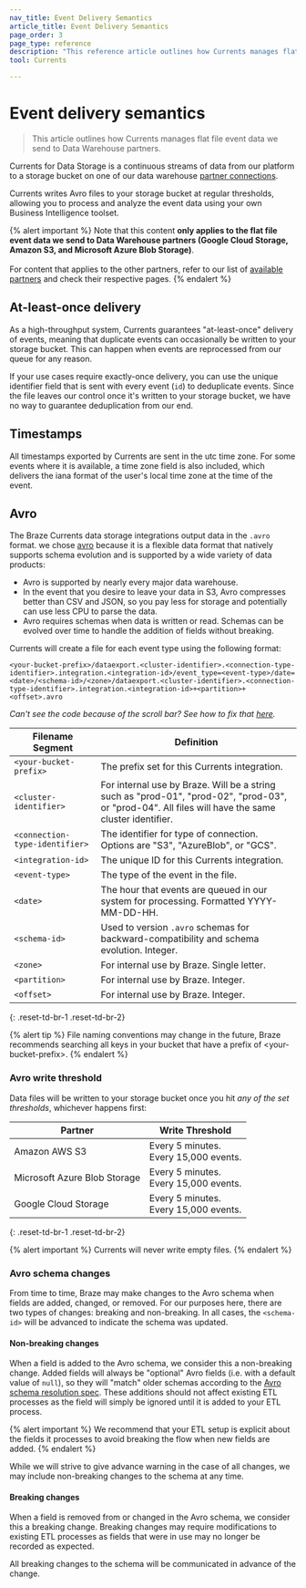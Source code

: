 ```yaml
---
nav_title: Event Delivery Semantics
article_title: Event Delivery Semantics
page_order: 3
page_type: reference
description: "This reference article outlines how Currents manages flat file event data we send to Data Warehouse partners."
tool: Currents

---
```


# Event delivery semantics

> This article outlines how Currents manages flat file event data we send to Data Warehouse partners.

Currents for Data Storage is a continuous streams of data from our platform to a storage bucket on one of our data warehouse [partner connections]({{site.baseurl}}/user_guide/data_and_analytics/braze_currents/available_partners/).

Currents writes Avro files to your storage bucket at regular thresholds, allowing you to process and analyze the event data using your own Business Intelligence toolset.

{% alert important %}
Note that this content **only applies to the flat file event data we send to Data Warehouse partners (Google Cloud Storage, Amazon S3, and Microsoft Azure Blob Storage)**. <br><br>For content that applies to the other partners, refer to our list of [available partners]({{site.baseurl}}/user_guide/data_and_analytics/braze_currents/available_partners/) and check their respective pages.
{% endalert %}


## At-least-once delivery

As a high-throughput system, Currents guarantees "at-least-once" delivery of events, meaning that duplicate events can occasionally be written to your storage bucket. This can happen when events are reprocessed from our queue for any reason.

If your use cases require exactly-once delivery, you can use the unique identifier field that is sent with every event (`id`) to deduplicate events. Since the file leaves our control once it's written to your storage bucket, we have no way to guarantee deduplication from our end.

## Timestamps

All timestamps exported by Currents are sent in the utc time zone. For some events where it is available, a time zone field is also included, which delivers the iana format of the user's local time zone at the time of the event.

## Avro

The Braze Currents data storage integrations output data in the `.avro` format. we chose [avro](https://avro.apache.org/) because it is a flexible data format that natively supports schema evolution and is supported by a wide variety of data products:

-   Avro is supported by nearly every major data warehouse.
-   In the event that you desire to leave your data in S3, Avro compresses better than CSV and JSON, so you pay less for storage and potentially can use less CPU to parse the data.
-   Avro requires schemas when data is written or read. Schemas can be evolved over time to handle the addition of fields without breaking.

Currents will create a file for each event type using the following format:

```
<your-bucket-prefix>/dataexport.<cluster-identifier>.<connection-type-identifier>.integration.<integration-id>/event_type=<event-type>/date=<date>/<schema-id>/<zone>/dataexport.<cluster-identifier>.<connection-type-identifier>.integration.<integration-id>+<partition>+<offset>.avro
```

_Can't see the code because of the scroll bar? See how to fix that [here]({{site.baseurl}}/help/help_articles/docs/scroll_bar_overlap/)._

|Filename Segment |Definition|
|---|---|
| `<your-bucket-prefix>` | The prefix set for this Currents integration. |
| `<cluster-identifier>` | For internal use by Braze. Will be a string such as "prod-01", "prod-02", "prod-03", or "prod-04". All files will have the same cluster identifier.|
| `<connection-type-identifier>` | The identifier for type of connection. Options are "S3", "AzureBlob", or "GCS". |
| `<integration-id>` | The unique ID for this Currents integration. |
| `<event-type>` | The type of the event in the file. |
| `<date>` | The hour that events are queued in our system for processing. Formatted YYYY-MM-DD-HH. |
| `<schema-id>` | Used to version `.avro` schemas for backward-compatibility and schema evolution. Integer. |
| `<zone>` | For internal use by Braze. Single letter. |
| `<partition>` | For internal use by Braze. Integer. |
| `<offset>`| For internal use by Braze. Integer. |
{: .reset-td-br-1 .reset-td-br-2}

{% alert tip %}
File naming conventions may change in the future, Braze recommends searching all keys in your bucket that have a prefix of &lt;your-bucket-prefix&gt;.
{% endalert %}

### Avro write threshold

Data files will be written to your storage bucket once you hit _any of the set thresholds_, whichever happens first:

| Partner | Write Threshold |
|---|---|
| Amazon AWS S3 | Every 5 minutes. <br> Every 15,000 events. |
| Microsoft Azure Blob Storage | Every 5 minutes. <br> Every 15,000 events. |
| Google Cloud Storage | Every 5 minutes. <br> Every 15,000 events. |
{: .reset-td-br-1 .reset-td-br-2}

{% alert important %}
Currents will never write empty files.
{% endalert %}

### Avro schema changes

From time to time, Braze may make changes to the Avro schema when fields are added, changed, or removed. For our purposes here, there are two types of changes: breaking and non-breaking. In all cases, the `<schema-id>` will be advanced to indicate the schema was updated.

#### Non-breaking changes

When a field is added to the Avro schema, we consider this a non-breaking change. Added fields will always be "optional" Avro fields (i.e. with a default value of `null`), so they will "match" older schemas according to the [Avro schema resolution spec](http://avro.apache.org/docs/current/spec.html#schema+resolution). These additions should not affect existing ETL processes as the field will simply be ignored until it is added to your ETL process. 

{% alert important %}
We recommend that your ETL setup is explicit about the fields it processes to avoid breaking the flow when new fields are added.
{% endalert %}

While we will strive to give advance warning in the case of all changes, we may include non-breaking changes to the schema at any time.

#### Breaking changes

When a field is removed from or changed in the Avro schema, we consider this a breaking change. Breaking changes may require modifications to existing ETL processes as fields that were in use may no longer be recorded as expected.

All breaking changes to the schema will be communicated in advance of the change.
